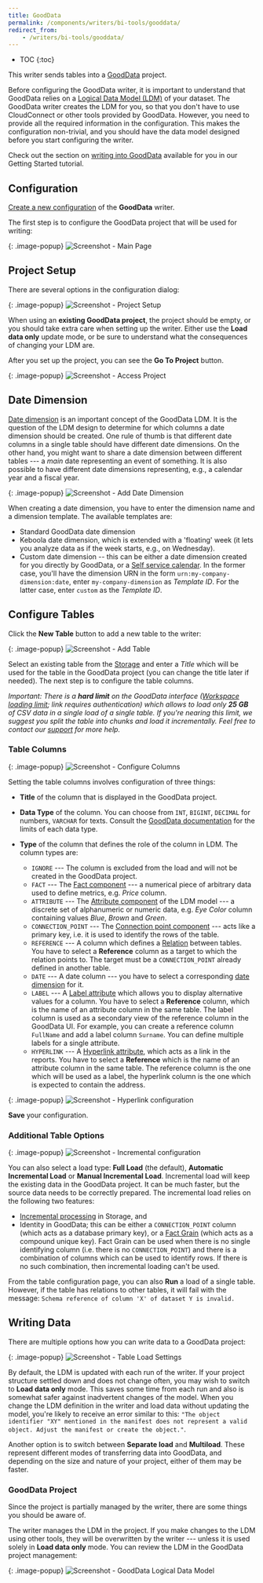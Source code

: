 ```yaml
---
title: GoodData
permalink: /components/writers/bi-tools/gooddata/
redirect_from:
    - /writers/bi-tools/gooddata/
---
```


* TOC
{:toc}

This writer sends tables into a [GoodData](https://www.gooddata.com/) project.

Before configuring the GoodData writer, it is important to understand that GoodData relies on a
[Logical Data Model (LDM)](https://help.gooddata.com/doc/en/building-on-gooddata-platform/data-modeling-in-gooddata) of your dataset.
The GoodData writer creates the LDM for you, so that you don't have to use CloudConnect or other tools
provided by GoodData. However, you need to provide all the required information in the configuration. This makes
the configuration non-trivial, and you should have the data model designed before you start configuring
the writer.

Check out the section on [writing into GoodData](/tutorial/write/gooddata/) available for you
in our Getting Started tutorial.

## Configuration

[Create a new configuration](/components/#creating-component-configuration) of the **GoodData** writer.

The first step is to configure the GoodData project that will be used for writing:

{: .image-popup}
![Screenshot - Main Page](/components/writers/bi-tools/gooddata/gooddata-1.png)

## Project Setup

There are several options in the configuration dialog:

{: .image-popup}
![Screenshot - Project Setup](/components/writers/bi-tools/gooddata/gooddata-2.png)

When using an **existing GoodData project**, the project should be empty, or you should take extra care when setting
up the writer. Either use the **Load data only** update mode, or be sure to understand what the consequences
of changing your LDM are.

After you set up the project, you can see the **Go To Project** button.

{: .image-popup}
![Screenshot - Access Project](/components/writers/bi-tools/gooddata/gooddata-3.png)

## Date Dimension

[Date dimension](https://help.gooddata.com/doc/en/reporting-and-dashboards/dates-and-times) is an important concept of the GoodData LDM.
It is the question of the LDM design to determine for which columns a date dimension should be created. One rule of thumb
is that different date columns in a single table should have different date dimensions. On the other hand, you might want
to share a date dimension between different tables --- a *main* date representing an event of something.
It is also possible to have different date dimensions representing, e.g.,
a calendar year and a fiscal year.

{: .image-popup}
![Screenshot - Add Date Dimension](/components/writers/bi-tools/gooddata/gooddata-4.png)

When creating a date dimension, you have to enter the dimension name and a dimension template. The available templates are:

- Standard GoodData date dimension
- Keboola date dimension, which is extended with a 'floating' week (it lets you analyze data as if the week starts, e.g., on Wednesday).
- Custom date dimension -- this can be either a date dimension created for you directly by GoodData, or a [Self service calendar](https://help.gooddata.com/doc/en/reporting-and-dashboards/dates-and-times/custom-calendars-self-service). In the former case, you'll have the dimension URN in the form `urn:my-company-dimension:date`, enter `my-company-dimension` as *Template ID*. For the latter case, enter `custom` as the *Template ID*.

## Configure Tables

Click the **New Table** button to add a new table to the writer:

{: .image-popup}
![Screenshot - Add Table](/components/writers/bi-tools/gooddata/gooddata-5.png)

Select an existing table from the [Storage](/storage/tables/) and enter a *Title* which will be used for the table in
the GoodData project (you can change the title later if needed). The next step is to configure the table columns.

*Important: There is a **hard limit** on the GoodData interface ([Workspace loading limit](https://support.gooddata.com/hc/en-us/articles/215858108#WorkspaceLoading); link requires authentication) which allows to load only **25 GB** of CSV data in a single load of a single table. 
If you're nearing this limit, we suggest you split the table into chunks and load it incrementally. Feel free to contact our [support](/management/support/) 
for more help.*

### Table Columns

{: .image-popup}
![Screenshot - Configure Columns](/components/writers/bi-tools/gooddata/gooddata-6.png)

Setting the table columns involves configuration of three things:

- **Title** of the column that is displayed in the GoodData project.
- **Data Type** of the column. You can choose from `INT`, `BIGINT`, `DECIMAL` for numbers, `VARCHAR` for texts.
Consult the [GoodData documentation](https://help.gooddata.com/doc/en/building-on-gooddata-platform/data-modeling-in-gooddata/logical-data-model-components-in-gooddata/facts-in-logical-data-models) for
the limits of each data type.

- **Type** of the column that defines the role of the column in LDM. The column types are:
    - `IGNORE` --- The column is excluded from the load and will not be created in the GoodData project.
    - `FACT` --- The [Fact component](https://help.gooddata.com/doc/en/building-on-gooddata-platform/data-modeling-in-gooddata/logical-data-model-components-in-gooddata/facts-in-logical-data-models) --- a numerical piece of arbitrary data used to define metrics, e.g. *Price* column.
    - `ATTRIBUTE` --- The [Attribute component](https://help.gooddata.com/doc/en/building-on-gooddata-platform/data-modeling-in-gooddata/logical-data-model-components-in-gooddata/attributes-in-logical-data-models) of the LDM model --- a discrete set of alphanumeric or numeric data, e.g. *Eye Color* column containing values *Blue*, *Brown* and *Green*.
    - `CONNECTION_POINT` --- The [Connection point component](https://help.gooddata.com/doc/en/building-on-gooddata-platform/data-modeling-in-gooddata/logical-data-model-components-in-gooddata/connection-points-in-logical-data-models) --- acts like a primary key, i.e. it is used to identify the rows of the table.
    - `REFERENCE` --- A column which defines a [Relation](https://help.gooddata.com/doc/en/building-on-gooddata-platform/data-modeling-in-gooddata/logical-data-model-components-in-gooddata/connection-points-in-logical-data-models) between tables. You have to select a **Reference** column as a target to which the relation points to. The target must be a `CONNECTION_POINT` already defined in another table.
    - `DATE` --- A date column --- you have to select a corresponding [date dimension](#date-dimension) for it.
    - `LABEL` --- A [Label attribute](https://help.gooddata.com/doc/en/building-on-gooddata-platform/data-modeling-in-gooddata/logical-data-model-components-in-gooddata/attributes-in-logical-data-models#AttributesinLogicalDataModels-TypesofAttributeLabels) which allows you to display alternative values for a column. You have to select a **Reference** column, which is the name of an attribute column in the same table. The label column is used as a secondary view of the reference column in the GoodData UI. For example, you can create a reference column `FullName` and add a label column `Surname`. You can define multiple labels for a single attribute.
    - `HYPERLINK` --- A [Hyperlink attribute](https://help.gooddata.com/doc/en/building-on-gooddata-platform/data-modeling-in-gooddata/logical-data-model-components-in-gooddata/attributes-in-logical-data-models#AttributesinLogicalDataModels-TypesofAttributeLabels), which acts as a link in the reports. You have to select a **Reference** which is the name of an attribute column in the same table. The reference column is the one which will be used as a label, the hyperlink column is the one which is expected to contain the address.

{: .image-popup}
![Screenshot - Hyperlink configuration](/components/writers/bi-tools/gooddata/gooddata-7.png)

**Save** your configuration.

### Additional Table Options

{: .image-popup}
![Screenshot - Incremental configuration](/components/writers/bi-tools/gooddata/gooddata-8.png)

You can also select a load type: **Full Load** (the default), **Automatic Incremental Load** or **Manual Incremental Load**. 
Incremental load will keep the existing data in the GoodData project.
It can be much faster, but the source data needs to be correctly prepared. 
The incremental load relies on the following two features:

- [Incremental processing](/storage/tables/#incremental-processing) in Storage, and
- Identity in GoodData; this can be either a `CONNECTION_POINT` column (which acts as a database primary key), or a [Fact Grain](https://help.gooddata.com/doc/en/building-on-gooddata-platform/data-modeling-in-gooddata/logical-data-model-components-in-gooddata/facts-in-logical-data-models#FactsinLogicalDataModels-FactDatasets) (which acts as a compound unique key). Fact Grain can be used when there is no single identifying column (i.e. there is no `CONNECTION_POINT`) and there is a combination of columns which can be used to identify rows. If there is no such combination, then incremental loading can't be used.

From the table configuration page, you can also **Run** a load of a single table. However, if the table has relations to other
tables, it will fail with the message: `Schema reference of column 'X' of dataset Y is invalid.`

## Writing Data
There are multiple options how you can write data to a GoodData project:

{: .image-popup}
![Screenshot - Table Load Settings](/components/writers/bi-tools/gooddata/gooddata-9.png)

By default, the LDM is updated with each run of the writer. If your project structure settled down and does not
change often, you may wish to switch to **Load data only** mode. This saves some time from each run and also
is somewhat safer against inadvertent changes of the model. When you change the LDM definition in the writer and load data
without updating the model, you're likely to receive an error similar to this: `"The object identifier "XY" mentioned in the manifest
does not represent a valid object. Adjust the manifest or create the object."`.

Another option is to switch between **Separate load** and
**Multiload**. These represent different modes of transferring data into GoodData, and depending on the size and nature
of your project, either of them may be faster.

### GoodData Project

Since the project is partially managed by the writer, there are some things you should be aware of.

The writer manages the LDM in the project. If you make changes to the LDM using other tools, they will be overwritten by the writer 
--- unless it is used solely in **Load data only** mode. You can review the LDM in the GoodData project management:

{: .image-popup}
![Screenshot - GoodData Logical Data Model](/components/writers/bi-tools/gooddata/gooddata-model.png)
